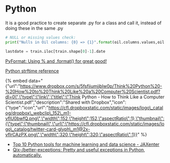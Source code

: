 # Python

It is a good practice to create separate .py for a class and call it, instead of doing these in the same .py 



```python
# NULL or missing values check:
print("Nulls in Oil columns: {0} => {1}".format(oil.columns.values,oil.isnull().any().values))

lastdate = train.iloc[train.shape[0]-1].date
```

[PyFormat: Using % and .format\(\) for great good!](https://pyformat.info/)

[Python strftime reference](http://strftime.org/)

{% embed data="{\"url\":\"https://www.dropbox.com/s/5fsfiiumjjblw0p/Think%20Python%20-%20How%20to%20Think%20Like%20a%20Computer%20Scientist.pdf?dl=0\",\"type\":\"link\",\"title\":\"Think Python - How to Think Like a Computer Scientist.pdf\",\"description\":\"Shared with Dropbox\",\"icon\":{\"type\":\"icon\",\"url\":\"https://cfl.dropboxstatic.com/static/images/logo\_catalog/dropbox\_webclip\_152\_m1-vflU0bwfQ.png\",\"width\":152,\"height\":152,\"aspectRatio\":1},\"thumbnail\":{\"type\":\"thumbnail\",\"url\":\"https://cfl.dropboxstatic.com/static/images/logo\_catalog/twitter-card-glyph\_m1@2x-vflrCAzPX.png\",\"width\":320,\"height\":320,\"aspectRatio\":1}}" %}

* [Top 10 Python tools for machine learning and data science - JAXenter](https://jaxenter.com/top-10-python-tools-ml-and-data-143764.html)
* [Qix-/better-exceptions: Pretty and useful exceptions in Python, automatically.](https://github.com/Qix-/better-exceptions)

